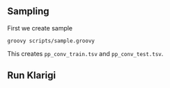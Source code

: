 ## Sampling

First we create sample

```
groovy scripts/sample.groovy
```

This creates ``pp_conv_train.tsv`` and ``pp_conv_test.tsv``.

## Run Klarigi


